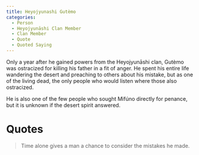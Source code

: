 ```yaml
---
title: Heyojyunashi Gutèmo
categories:
  - Person
  - Heyojyunāshi Clan Member
  - Clan Member
  - Quote
  - Quoted Saying
---
```


Only a year after he gained powers from the Heyojyunāshi clan, Gutèmo was ostracized for killing his father in a fit of anger. He spent his entire life wandering the desert and preaching to others about his mistake, but as one of the living dead, the only people who would listen where those also ostracized.

He is also one of the few people who sought Mifúno directly for penance, but it is unknown if the desert spirit answered.

# Quotes

> Time alone gives a man a chance to consider the mistakes he made.
